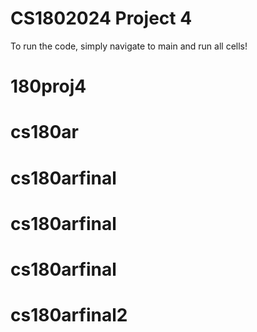 # CS1802024 Project 4

To run the code, simply navigate to main and run all cells!
# 180proj4
# cs180ar
# cs180arfinal
# cs180arfinal
# cs180arfinal
# cs180arfinal2
